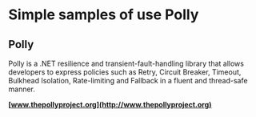 ﻿# Simple samples of use Polly

## Polly

Polly is a .NET resilience and transient-fault-handling library that allows developers to express policies such as Retry, Circuit Breaker, Timeout, Bulkhead Isolation, Rate-limiting and Fallback in a fluent and thread-safe manner.

**[www.thepollyproject.org](http://www.thepollyproject.org)**
